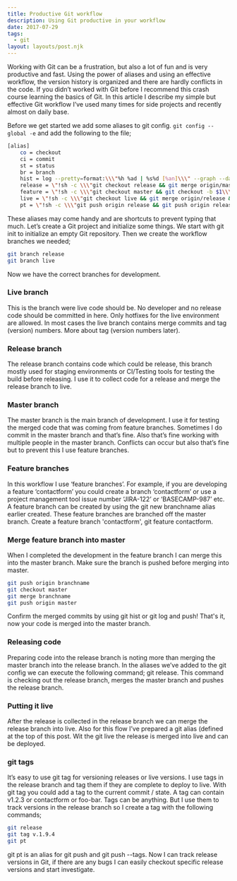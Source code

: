 ```yaml
---
title: Productive Git workflow
description: Using Git productive in your workflow
date: 2017-07-29
tags:
  - git
layout: layouts/post.njk
---
```

Working with Git can be a frustration, but also a lot of fun and is very productive and fast. Using the power of aliases and using an effective workflow, the version history is organized and there are hardly conflicts in the code.
If you didn’t worked with Git before I recommend this crash course learning the basics of Git.
In this article I describe my simple but effective Git workflow I’ve used many times for side projects and recently almost on daily base.

Before we get started we add some aliases to git config.
`git config --global -e` and add the following to the file;

```bash
[alias]
    co = checkout
    ci = commit
    st = status
    br = branch
    hist = log --pretty=format:\\\"%h %ad | %s%d [%an]\\\" --graph --date=short\n\t\tcurrent-branch = rev-parse --symbolic-full-name --abbrev-ref HEAD
    release = \"!sh -c \\\"git checkout release && git merge origin/master && git push origin release\\\" -\"
    feature = \"!sh -c \\\"git checkout master && git checkout -b $1\\\"\"
    live = \"!sh -c \\\"git checkout live && git merge origin/release && git push origin live\\\"\"
    pt = \"!sh -c \\\"git push origin release && git push origin release --tags\\\"\"
```

These aliases may come handy and are shortcuts to prevent typing that much.
Let’s create a Git project and initialize some things. We start with git init to initialize an empty Git repository.
Then we create the workflow branches we needed;

```bash
git branch release 
git branch live
```

Now we have the correct branches for development.

### Live branch

This is the branch were live code should be. No developer and no release code should be committed in here. Only hotfixes for the live environment are allowed. In most cases the live branch contains merge commits and tag (version) numbers.
More about tag (version numbers later).

### Release branch

The release branch contains code which could be release, this branch mostly used for staging environments or CI/Testing tools for testing the build before releasing. I use it to collect code for a release and merge the release branch to live.

### Master branch
The master branch is the main branch of development. I use it for testing the merged code that was coming from feature branches. Sometimes I do commit in the master branch and that’s fine. Also that’s fine working with multiple people in the master branch. Conflicts can occur but also that’s fine but to prevent this I use feature branches.

### Feature branches
In this workflow I use ‘feature branches’. For example, if you are developing a feature ‘contactform’ you could create a branch ‘contactform’ or use a project management tool issue number ‘JIRA-122’ or ‘BASECAMP-987’ etc. A feature branch can be created by using the git new branchname alias earlier created. These feature branches are branched off the master branch. Create a feature branch 'contactform', git feature contactform.

### Merge feature branch into master
When I completed the development in the feature branch I can merge this into the master branch. Make sure the branch is pushed before merging into master.

```bash
git push origin branchname 
git checkout master 
git merge branchname 
git push origin master
```

Confirm the merged commits by using git hist or git log and push!
That's it, now your code is merged into the master branch.

### Releasing code
Preparing code into the release branch is noting more than merging the master branch into the release branch. In the aliases we’ve added to the git config we can execute the following command; git release.
This command is checking out the release branch, merges the master branch and pushes the release branch.

### Putting it live
After the release is collected in the release branch we can merge the release branch into live. Also for this flow I’ve prepared a git alias (defined at the top of this post. Wit the git live the release is merged into live and can be deployed.

### git tags
It’s easy to use git tag for versioning releases or live versions. I use tags in the release branch and tag them if they are complete to deploy to live.
With git tag you could add a tag to the current commit / state. A tag can contain v1.2.3 or contactform or foo-bar. Tags can be anything. But I use them to track versions in the release branch so I create a tag with the following commands;

```bash
git release 
git tag v.1.9.4 
git pt
```

git pt is an alias for git push and git push --tags. Now I can track release versions in Git, if there are any bugs I can easily checkout specific release versions and start investigate.